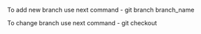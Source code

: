 To add new branch use next command - git branch branch_name

To change branch use next command - git checkout 